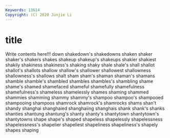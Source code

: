 ```yaml
---
Keywords: 13614
Copyright: (C) 2020 Junjie Li
---
```


# title

Write contents here!!!
down
shakedown's 
shakedowns 
shaken 
shaker 
shaker's 
shakers 
shakes 
shakeup 
shakeup's 
shakeups
shakier 
shakiest 
shakily 
shakiness 
shakiness's 
shaking 
shaky 
shale 
shale's 
shall
shallot 
shallot's 
shallots 
shallow 
shallow's 
shallower 
shallowest 
shallowness 
shallowness's 
shallows
shalt 
sham 
sham's 
shaman 
shaman's 
shamans 
shamble 
shamble's 
shambled 
shambles
shambles's 
shambling 
shame 
shame's 
shamed 
shamefaced 
shameful 
shamefully 
shamefulness 
shamefulness's
shameless 
shamelessly 
shames 
shaming 
shammed 
shammies 
shamming 
shammy 
shammy's 
shampoo
shampoo's 
shampooed 
shampooing 
shampoos 
shamrock 
shamrock's 
shamrocks 
shams 
shan't 
shandy
shanghai 
shanghaied 
shanghaiing 
shanghais 
shank 
shank's 
shanks 
shanties 
shantung 
shantung's
shanty 
shanty's 
shantytown 
shantytown's 
shantytowns 
shape 
shape's 
shaped 
shapeless 
shapelessly
shapelessness 
shapelessness's 
shapelier 
shapeliest 
shapeliness 
shapeliness's 
shapely 
shapes 
shaping 
